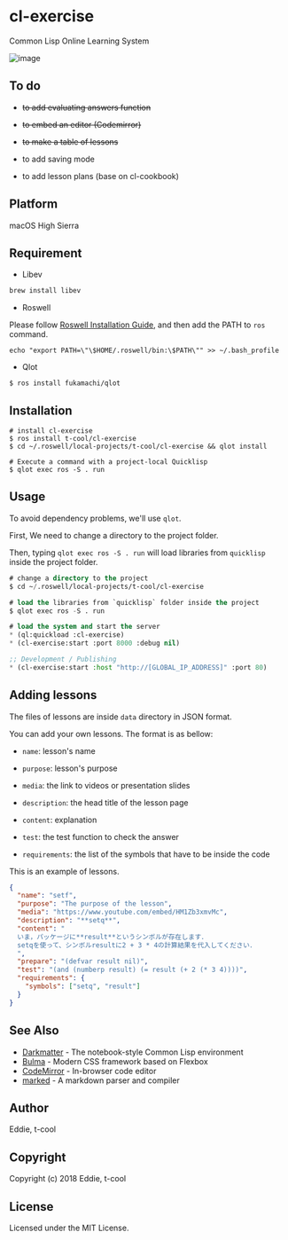 # cl-exercise 

Common Lisp Online Learning System

![image](https://raw.githubusercontent.com/t-cool/cl-exercise/master/screenshot/img.png)

## To do

- ~~to add evaluating answers function~~

- ~~to embed an editor (Codemirror)~~

- ~~to make a table of lessons~~

- to add saving mode

- to add lesson plans (base on cl-cookbook)

## Platform

macOS High Sierra

## Requirement

- Libev

```bash
brew install libev
```

- Roswell

Please follow [Roswell Installation Guide](https://github.com/roswell/roswell/wiki/Installation), and then add the PATH to `ros` command.

```
echo "export PATH=\"\$HOME/.roswell/bin:\$PATH\"" >> ~/.bash_profile
```

- Qlot

```
$ ros install fukamachi/qlot
```

## Installation

```
# install cl-exercise
$ ros install t-cool/cl-exercise
$ cd ~/.roswell/local-projects/t-cool/cl-exercise && qlot install

# Execute a command with a project-local Quicklisp
$ qlot exec ros -S . run
```

## Usage
To avoid dependency problems, we'll use `qlot`.  

First, We need to change a directory to the project folder. 

Then, typing `qlot exec ros -S . run` will load libraries from `quicklisp` inside the project folder.

```lisp
# change a directory to the project
$ cd ~/.roswell/local-projects/t-cool/cl-exercise

# load the libraries from `quicklisp` folder inside the project
$ qlot exec ros -S . run

# load the system and start the server
* (ql:quickload :cl-exercise)
* (cl-exercise:start :port 8000 :debug nil)

;; Development / Publishing
* (cl-exercise:start :host "http://[GLOBAL_IP_ADDRESS]" :port 80)
```

## Adding lessons

The files of lessons are inside `data` directory in JSON format.

You can add your own lessons. The format is as bellow:

 - `name`: lesson's name

 - `purpose`: lesson's purpose

 - `media`: the link to videos or presentation slides

 - `description`: the head title of the lesson page

 - `content`: explanation
 
 - `test`: the test function to check the answer

 - `requirements`: the list of the symbols that have to be inside the code
 
This is an example of lessons. 

```json
{
  "name": "setf",
  "purpose": "The purpose of the lesson",
  "media": "https://www.youtube.com/embed/HM1Zb3xmvMc",
  "description": "**setq**",
  "content": "
  いま，パッケージに**result**というシンボルが存在します．
  setqを使って、シンボルresultに2 + 3 * 4の計算結果を代入してください．
  ",
  "prepare": "(defvar result nil)",
  "test": "(and (numberp result) (= result (+ 2 (* 3 4))))",
  "requirements": {
    "symbols": ["setq", "result"]
  }
}
```

## See Also

* [Darkmatter](https://github.com/tamamu/darkmatter) - The notebook-style Common Lisp environment
* [Bulma](https://github.com/jgthms/bulma) - Modern CSS framework based on Flexbox
* [CodeMirror](https://github.com/codemirror/codemirror) - In-browser code editor
* [marked](https://github.com/chjj/marked) - A markdown parser and compiler


## Author

Eddie, t-cool

## Copyright

Copyright (c) 2018 Eddie, t-cool

## License

Licensed under the MIT License.
